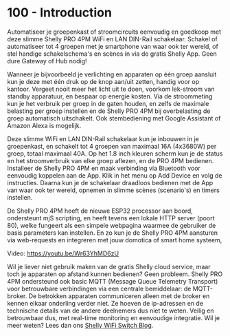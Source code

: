 # 100 - Introduction

Automatiseer je groepenkast of stroomcircuits eenvoudig en goedkoop met deze slimme Shelly PRO 4PM WiFi en LAN DIN-Rail schakelaar. Schakel of automatiseer tot 4 groepen met je smartphone van waar ook ter wereld, of stel handige schakelschema's en scènes in via de gratis Shelly App. Geen dure Gateway of Hub nodig!

Wanneer je bijvoorbeeld je verlichting en apparaten op één groep aansluit kun je deze met één druk op de knop aan/uit zetten, handig voor op kantoor. Vergeet nooit meer het licht uit te doen, voorkom lek-stroom van standby apparatuur, en bespaar op energie kosten. Via de stroommeting kun je het verbruik per groep in de gaten houden, en zelfs de maximale belasting per groep instellen en de Shelly PRO 4PM bij overbelasting de groep automatisch uitschakelt. Ook stembediening met Google Assistant of Amazon Alexa is mogelijk.

Deze slimme WiFi en LAN DIN-Rail schakelaar kun je inbouwen in je groepenkast, en schakelt tot 4 groepen van maximaal 16A (4x3680W) per groep, totaal maximaal 40A. Op het 1.8 inch kleuren scherm kun je de status en het stroomverbruik van elke groep aflezen, en de PRO 4PM bedienen. Installeer de Shelly PRO 4PM en maak verbinding via Bluetooth voor eenvoudig koppelen aan de App. Klik in het menu op Add Device en volg de instructies. Daarna kun je de schakelaar draadloos bedienen met de App van waar ook ter wereld, opnemen in slimme scènes (scenario's) en timers instellen.

De Shelly PRO 4PM heeft de nieuwe ESP32 processor aan boord, ondersteunt mjS scripting, en heeft tevens een lokale HTTP server (poort 80), welke fungeert als een simpele webpagina waarmee de gebruiker de basis parameters kan instellen. En zo kun je de Shelly PRO 4PM aansturen via web-requests en integreren met jouw domotica of smart home systeem,

Video: https://youtu.be/Wr63YhMD6zU

Wil je liever niet gebruik maken van de gratis Shelly cloud service, maar toch je apparaten op afstand kunnen bedienen? Geen probleem. Shelly PRO 4PM ondersteund ook basic MQTT (Message Queue Telemetry Transport) voor betrouwbare verbindingen via een centrale bemiddelaar: de MQTT-broker. De betrokken apparaten communiceren alleen met de broker en kennen elkaar onderling verder niet. Ze hoeven de ip-adressen en de technische details van de andere deelnemers dus niet te weten. Veilig en betrouwbaar dus, met real-time monitoring en eenvoudige integratie. Wil je meer weten? Lees dan ons [Shelly WiFi Switch Blog](https://www.home2link.nl/blogs/home2link-smart-home-blog/shelly-wifi-switch/).
